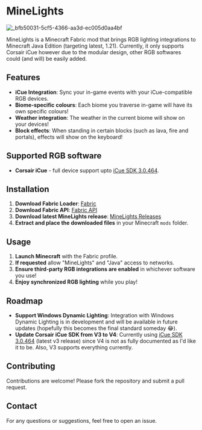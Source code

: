 # MineLights
![_bfb50031-5cf5-4366-aa3d-ec005d0aa4bf](https://github.com/user-attachments/assets/d2a078e4-f7f1-43cf-b03e-b1b6142b6fd8)

MineLights is a Minecraft Fabric mod that brings RGB lighting integrations to Minecraft Java Edition (targeting latest, 1.21). Currently, it only supports Corsair iCue however due to the modular design, other RGB softwares could (and will) be easily added.

## Features

- **iCue Integration**: Sync your in-game events with your iCue-compatible RGB devices.
- **Biome-specific colours**: Each biome you traverse in-game will have its own specific colours!
- **Weather integration**: The weather in the current biome will show on your devices!
- **Block effects**: When standing in certain blocks (such as lava, fire and portals), effects will show on the keyboard!

## Supported RGB software
- **Corsair iCue** - full device support upto [iCue SDK 3.0.464](https://github.com/CorsairOfficial/cue-sdk/releases/tag/v3.0.464).

## Installation

1. **Download Fabric Loader**: [Fabric](https://fabricmc.net/)
2. **Download Fabric API**: [Fabric API](https://www.curseforge.com/minecraft/mc-mods/irisshaders)
3. **Download latest MineLights release**: [MineLights Releases](https://github.com/megabytesme/MineLights/releases)
4. **Extract and place the downloaded files** in your Minecraft `mods` folder.

## Usage

1. **Launch Minecraft** with the Fabric profile.
2. **If requested** allow "MineLights" and "Java" access to networks.
3. **Ensure third-party RGB integrations are enabled** in whichever software you use!
4. **Enjoy synchronized RGB lighting** while you play!

## Roadmap

- **Support Windows Dynamic Lighting**: Integration with Windows Dynamic Lighting is in development and will be available in future updates (hopefully this becomes the final standard someday 😂).
- **Update Corsair iCue SDK from V3 to V4**: Currently using [iCue SDK 3.0.464](https://github.com/CorsairOfficial/cue-sdk/releases/tag/v3.0.464) (latest v3 release) since V4 is not as fully documented as I'd like it to be. Also, V3 supports everything currently.

## Contributing

Contributions are welcome! Please fork the repository and submit a pull request.

## Contact

For any questions or suggestions, feel free to open an issue.
